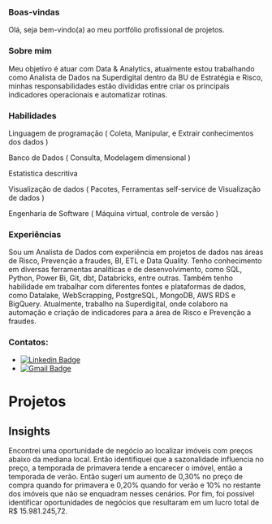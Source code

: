 ### Boas-vindas

Olá, seja bem-vindo(a) ao meu portfólio profissional de projetos.  

### Sobre mim

Meu objetivo é atuar com Data & Analytics, atualmente estou trabalhando como Analista de Dados na Superdigital dentro da BU de Estratégia e Risco, minhas responsabilidades estão divididas entre criar os principais indicadores operacionais e automatizar rotinas. 

### Habilidades

Linguagem de programação ( Coleta, Manipular, e Extrair conhecimentos dos dados ) 

Banco de Dados ( Consulta, Modelagem dimensional ) 

Estatistica descritiva 

Visualização de dados ( Pacotes, Ferramentas self-service de Visualização de dados ) 

Engenharia de Software ( Máquina virtual, controle de versão )

### Experiências

Sou um Analista de Dados com experiência em projetos de dados nas áreas de Risco, Prevenção a fraudes, BI, ETL e Data Quality. Tenho conhecimento em diversas ferramentas analíticas e de desenvolvimento, como SQL, Python, Power Bi, Git, dbt, Databricks, entre outras. Também tenho habilidade em trabalhar com diferentes fontes e plataformas de dados, como Datalake, WebScrapping, PostgreSQL, MongoDB, AWS RDS e BigQuery. Atualmente, trabalho na Superdigital, onde colaboro na automação e criação de indicadores para a área de Risco e Prevenção a fraudes.

### Contatos:

* [![Linkedin Badge](https://img.shields.io/badge/-LinkedIn-blue?style=flat&logo=LinkedIn&logoColor=white)](https://www.linkedin.com/in/marcusviniciusbragion//)
* [![Gmail Badge](https://img.shields.io/badge/-Gmail-c14438?style=flat-square&logo=Gmail&logoColor=white&link=mailto:vinibragion@gmail.com)](mailto:vinibragion@gmail.com)

# Projetos 

## Insights

Encontrei uma oportunidade de negócio ao localizar imóveis com preços abaixo da mediana local. Então identifiquei que a sazonalidade influencia no preço, a temporada de primavera tende a encarecer o imóvel, então a temporada de verão. Então sugeri um aumento de 0,30% no preço de compra quando for primavera e 0,20% quando for verão e 10% no restante dos imóveis que não se enquadram nesses cenários. Por fim, foi possível identificar oportunidades de negócios que resultaram em um lucro total de R$ 15.981.245,72.
